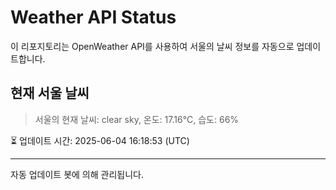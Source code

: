 
# Weather API Status

이 리포지토리는 OpenWeather API를 사용하여 서울의 날씨 정보를 자동으로 업데이트합니다.

## 현재 서울 날씨
> 서울의 현재 날씨: clear sky, 온도: 17.16°C, 습도: 66%

⏳ 업데이트 시간: 2025-06-04 16:18:53 (UTC)

---
자동 업데이트 봇에 의해 관리됩니다.
